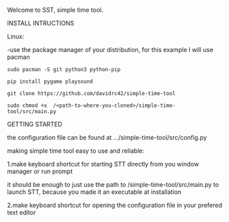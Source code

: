Welcome to SST, simple time tool.

INSTALL INTRUCTIONS

Linux:

-use the package manager of your distribution, for this example I will use pacman 
```
sudo pacman -S git python3 python-pip

pip install pygame playsound

git clone https://github.com/davidrc42/simple-time-tool

sudo chmod +x  /<path-to-where-you-cloned>/simple-time-tool/src/main.py
```
GETTING STARTED
  
the configuration file can be found at .../simple-time-tool/src/config.py
  
making simple time tool easy to use and reliable:
  
1.make keyboard shortcut for starting STT directly from you window manager or run prompt
  
it should be enough to just use the path to /simple-time-tool/src/main.py to launch STT, because you made it an executable at installation
  
2.make keyboard shortcut for opening the configuration file in your prefered text editor


